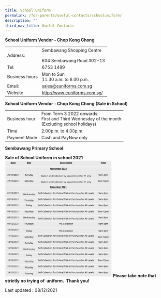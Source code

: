 ```yaml
---
title: School Uniform
permalink: /for-parents/useful-contacts/schooluniform/
description: ""
third_nav_title: Useful Contacts
---
```


**School Uniform Vendor - Chop Kong Chong**

|   |  |
|---|---|
| Address: | Sembawang Shopping Centre<br><br>604 Sembawang Road #02-13 |
| Tel:  | 6753 1489 |
| Business hours | Mon to Sun<br>11.30 a.m. to 8.00 p.m. |
| Email: | sales@euniforms.com.sg |
| Website | http://www.euniforms.com.sg/ |

**School Uniform Vendor - Chop Kong Chong
(Sale in School)**

|   |  |
|---|---|
| Business hour | From Term 3 2022 onwards:<br>First and Third Wednesday of the month<br>(Excluding school holidays) |
| Time | 2.00p.m. to 4.00p.m. |
| Payment Mode | Cash and PayNow only |

**Sembawang Primary School**

**Sale of School Uniform in school 2021**
<img src="/images/uniform.png" 
     style="width:70%">
**Please take note that strictly no trying of  uniform.  Thank you!**

Last updated : 08/12/2021